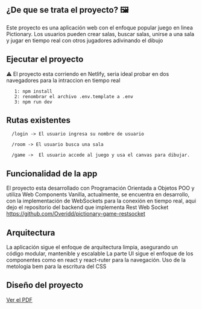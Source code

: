 
## ¿De que se trata el proyecto? 🖼️

Este proyecto es una aplicación web con el enfoque popular juego en linea Pictionary. Los usuarios pueden crear salas, buscar salas, unirse a una sala y jugar en tiempo real con otros jugadores adivinando el dibujo


## Ejecutar el proyecto
⚠️ El proyecto esta corriendo en Netlify, seria ideal probar en dos navegadores para la intraccion en tiempo real

```
   1: npm install
   2: renombrar el archivo .env.template a .env 
   3: npm run dev
```

## Rutas existentes 
 ```
   /login -> El usuario ingresa su nombre de usuario
 ```
 ``` 
   /room -> El usuario busca una sala
 ```
 ```
   /game ->  El usuario accede al juego y usa el canvas para dibujar.
 ```  

## Funcionalidad de la app
El proyecto esta desarrollado con Programación Orientada a Objetos POO y utiliza Web Components Vanilla, actualmente, se encuentra en desarrollo, con la implementación de WebSockets para la conexión en tiempo real, aqui dejo el repositorio del backend que implementa Rest Web Socket https://github.com/Overidd/pictionary-game-restsocket

## Arquitectura
La aplicación sigue el enfoque de arquitectura limpia, asegurando un código modular, mantenible y escalable
La parte UI sigue el enfoque de los componentes como en react y react-ruter para la navegación. 
Uso de la metologia bem para la escritura del CSS

## Diseño del proyecto
[Ver el PDF](./design.pdf)

